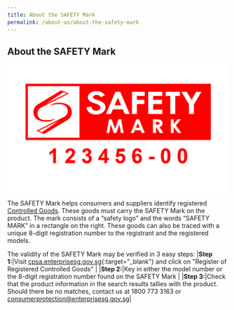 ```yaml
---
title: About the SAFETY Mark
permalink: /about-us/about-the-safety-mark
---
```

## About the SAFETY Mark

![safety mark](/images/about-us/safety-mark.jpg)

The SAFETY Mark helps consumers and suppliers identify registered [Controlled Goods](/about-us/about-controlled-goods). These goods must carry the SAFETY Mark on the product. The mark consists of a “safety logo” and the words “SAFETY MARK” in a rectangle on the right. These goods can also be traced with a unique 8-digit registration number to the registrant and the registered models. 

The validity of the SAFETY Mark may be verified in 3 easy steps:
|**Step 1:**|Visit [cpsa.enterprisesg.gov.sg][1]{:target="_blank"} and click on "Register of Registered Controlled Goods"                                                                                                   |
|**Step 2:**|Key in either the model number or the 8-digit registration number found on the SAFETY Mark                                                                                                                     |
|**Step 3:**|Check that the product information in the search results tallies with the product. Should there be no matches, contact us at 1800 773 3163 or <consumerprotection@enterprisesg.gov.sg>|

[1]: cpsa.enterprisesg.gov.sg

